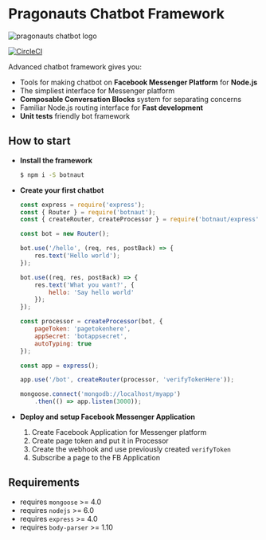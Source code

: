 # Pragonauts Chatbot Framework

![pragonauts chatbot logo](./logo.png "Pragonauts Chatbot Framework")

[![CircleCI](https://circleci.com/gh/pragonauts/botnaut/tree/master.svg?style=svg)](https://circleci.com/gh/pragonauts/botnaut/tree/master)

Advanced chatbot framework gives you:

- Tools for making chatbot on **Facebook Messenger Platform** for **Node.js**
- The simpliest interface for Messenger platform
- **Composable Conversation Blocks** system for separating concerns
- Familiar Node.js routing interface for **Fast development**
- **Unit tests** friendly bot framework


## How to start

  - **Install the framework**

    ```bash
    $ npm i -S botnaut
    ```


  - **Create your first chatbot**

    ```javascript
    const express = require('express');
    const { Router } = require('botnaut');
    const { createRouter, createProcessor } = require('botnaut/express');

    const bot = new Router();

    bot.use('/hello', (req, res, postBack) => {
        res.text('Hello world');
    });

    bot.use((req, res, postBack) => {
        res.text('What you want?', {
            hello: 'Say hello world'
        });
    });

    const processor = createProcessor(bot, {
        pageToken: 'pagetokenhere',
        appSecret: 'botappsecret',
        autoTyping: true
    });

    const app = express();

    app.use('/bot', createRouter(processor, 'verifyTokenHere'));

    mongoose.connect('mongodb://localhost/myapp')
        .then(() => app.listen(3000));
    ```

  - **Deploy and setup Facebook Messenger Application**

    1. Create Facebook Application for Messenger platform
    2. Create page token and put it in Processor
    3. Create the webhook and use previously created `verifyToken`
    4. Subscribe a page to the FB Application

## Requirements

  - requires `mongoose` >= 4.0
  - requires `nodejs` >= 6.0
  - requires `express` >= 4.0
  - requires `body-parser` >= 1.10